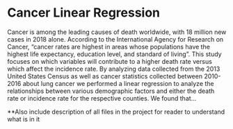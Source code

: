 # Cancer Linear Regression
Cancer is among the leading causes of death worldwide, with 18 million new cases in 2018 alone. According to the International Agency for Research on Cancer, “cancer rates are highest in areas whose populations have the highest life expectancy, education level, and standard of living”. This study focuses on which variables will contribute to a higher death rate versus which affect the incidence rate. By analyzing data collected from the 2013 United States Census as well as cancer statistics collected between 2010-2016 about lung cancer we performed a linear regression to analyze the relationships between various demographic factors and either the death rate or incidence rate for the respective counties. We found that…


**Also include description of all files in the project for reader to understand what is in it
